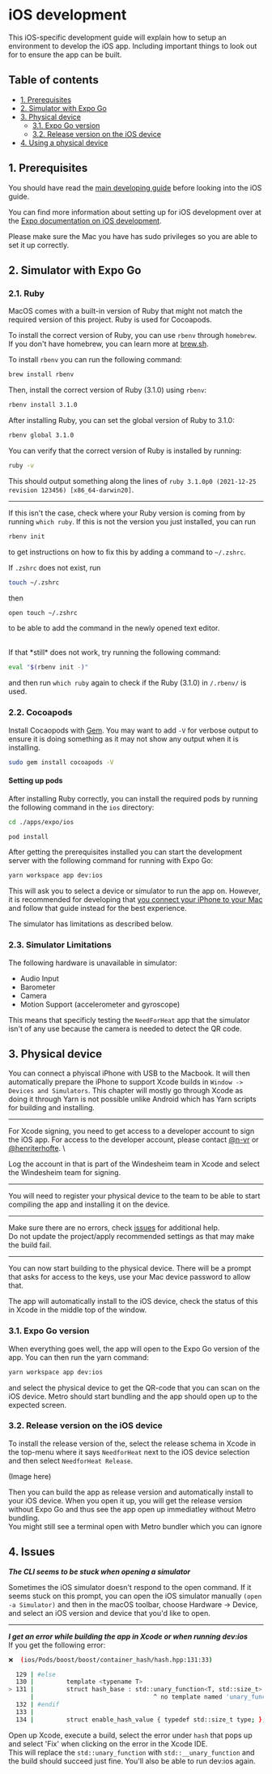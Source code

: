 # iOS development
This iOS-specific development guide will explain how to setup an environment to develop the iOS app. Including important things to look out for to ensure the app can be built.

## Table of contents
- [1. Prerequisites](#1-prerequisites)
- [2. Simulator with Expo Go](#2-simulator-with-expo-go)
- [3. Physical device](#3-physical-device)
  - [3.1. Expo Go version](#31-expo-go-version)
  - [3.2. Release version on the iOS device](#32-release-version-on-the-ios-device)
- [4. Using a physical device](#4-using-a-physical-device)

## 1. Prerequisites
You should have read the [main developing guide](./developing.md) before looking into the iOS guide.

You can find more information about setting up for iOS development over at the [Expo documentation on iOS development](https://docs.expo.io/workflow/ios-simulator/).

Please make sure the Mac you have has sudo privileges so you are able to set it up correctly.

## 2. Simulator with Expo Go
### 2.1. Ruby
MacOS comes with a built-in version of Ruby that might not match the required version of this project. Ruby is used for Cocoapods.

To install the correct version of Ruby, you can use `rbenv` through `homebrew`. \
If you don't have homebrew, you can learn more at [brew.sh](https://brew.sh/).

To install `rbenv` you can run the following command:

```bash
brew install rbenv
```

Then, install the correct version of Ruby (3.1.0) using `rbenv`:

```bash
rbenv install 3.1.0
```

After installing Ruby, you can set the global version of Ruby to 3.1.0:

```bash
rbenv global 3.1.0
```

You can verify that the correct version of Ruby is installed by running:

```bash
ruby -v
```

This should output something along the lines of `ruby 3.1.0p0 (2021-12-25 revision 123456) [x86_64-darwin20]`.

---

If this isn't the case, check where your Ruby version is coming from by running `which ruby`. 
If this is not the version you just installed, you can run 
```bash
rbenv init
```
to get instructions on how to fix this by adding a command to `~/.zshrc`.

If `.zshrc` does not exist, run
```bash
touch ~/.zshrc
```
then
```bash
open touch ~/.zshrc
```
to be able to add the command in the newly opened text editor.

<br>
If that *still* does not work, try running the following command:

```bash
eval "$(rbenv init -)"
```
and then run `which ruby` again to check if the Ruby (3.1.0) in `/.rbenv/` is used.

### 2.2. Cocoapods
Install Cocaopods with [Gem](https://rubygems.org/?locale=nl). You may want to add `-V` for verbose output to ensure it is doing something as it may not show any output when it is installing.
```bash
sudo gem install cocoapods -V
```

#### Setting up pods
After installing Ruby correctly, you can install the required pods by running the following command in the `ios` directory:

```bash
cd ./apps/expo/ios
```
```bash
pod install
```

After getting the prerequisites installed you can start the development server with the following command for running with Expo Go:

```bash
yarn workspace app dev:ios
```

This will ask you to select a device or simulator to run the app on. However, it is recommended for developing that [you connect your iPhone to your Mac](#3-physical-device) and follow that guide instead for the best experience.

The simulator has limitations as described below.

### 2.3. Simulator Limitations
The following hardware is unavailable in simulator:

- Audio Input
- Barometer
- Camera
- Motion Support (accelerometer and gyroscope)

This means that specificly testing the `NeedForHeat` app that the simulator isn't of any use because the camera is needed to detect the QR code.

## 3. Physical device
You can connect a phyiscal iPhone with USB to the Macbook. It will then automatically prepare the iPhone to support Xcode builds in `Window -> Devices and Simulators`. This chapter will mostly go through Xcode as doing it through Yarn is not possible unlike Android which has Yarn scripts for building and installing.

---

For Xcode signing, you need to get access to a developer account to sign the iOS app. For access to the developer account, please contact [@n-vr](https://github.com/n-vr) or [@henriterhofte](https://github.com/henriterhofte). \

Log the account in that is part of the Windesheim team in Xcode and select the Windesheim team for signing.

---

You will need to register your physical device to the team to be able to start compiling the app and installing it on the device.

---

Make sure there are no errors, check [issues](#4-issues) for additional help. \
Do not update the project/apply recommended settings as that may make the build fail.

---

You can now start building to the physical device. There will be a prompt that asks for access to the keys, use your Mac device password to allow that.

The app will automatically install to the iOS device, check the status of this in Xcode in the middle top of the window.

### 3.1. Expo Go version
When everything goes well, the app will open to the Expo Go version of the app. You can then run the yarn command:

```bash
yarn workspace app dev:ios
```
and select the physical device to get the QR-code that you can scan on the iOS device. Metro should start bundling and the app should open up to the expected screen.

### 3.2. Release version on the iOS device
To install the release version of the, select the release schema in Xcode in the top-menu where it says `NeedforHeat` next to the iOS device selection and then select `NeedforHeat Release`.

(Image here)

Then you can build the app as release version and automatically install to your iOS device. When you open it up, you will get the release version without Expo Go and thus see the app open up immediatley without Metro bundling. \
You might still see a terminal open with Metro bundler which you can ignore

## 4. Issues
***The CLI seems to be stuck when opening a simulator***

Sometimes the iOS simulator doesn't respond to the open command. If it seems stuck on this prompt, you can open the iOS simulator manually `(open -a Simulator)` and then in the macOS toolbar, choose Hardware → Device, and select an iOS version and device that you'd like to open.

---

***I get an error while building the app in Xcode or when running dev:ios*** \
 If you get the following error:

 ```bash
 ❌  (ios/Pods/boost/boost/container_hash/hash.hpp:131:33)

   129 | #else
   130 |         template <typename T>
 > 131 |         struct hash_base : std::unary_function<T, std::size_t> {};
       |                                 ^ no template named 'unary_function' in namespace 'std'; did you mean '__unary_function'?
   132 | #endif
   133 | 
   134 |         struct enable_hash_value { typedef std::size_t type; };
   ```

Open up Xcode, execute a build, select the error under `hash` that pops up and select 'Fix' when clicking on the error in the Xcode IDE. \
This will replace the `std::unary_function` with `std::__unary_function` and the build should succeed just fine. You'll also be able to run dev:ios again.
